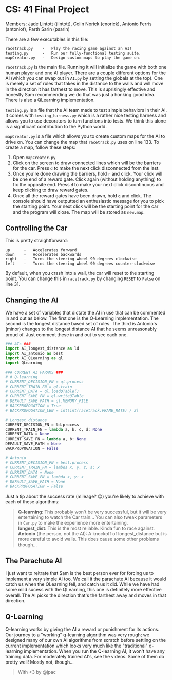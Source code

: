 # CS: 41 Final Project
Members: Jade Lintott (jlintott), Colin Norick (cnorick), Antonio Ferris (antoniof), Parth Sarin (psarin)

There are a few executables in this file:

```
racetrack.py	-	Play the racing game against an AI!
testing.py		-	Run our fully-functional testing suite.
mapCreator.py	-	Design custom maps to play the game on.
```

`racetrack.py` is the main file. Running it will initialize the game with both one human player and one AI player. There are a couple different options for the AI (which you can swap out in `AI.py` by setting the globals at the top). One is merely a set of rules that takes in the distance to the walls and will move in the direction it has farthest to move. This is suprisingly effective and honestly Sam recommending we do that was just a honking good idea. There is also a QLearning implementation.

`testing.py` is a file that the AI team made to test simple behaviors in their AI. It comes with `testing_harness.py` which is a rather nice testing harness and allows you to use decorators to turn functions into tests. We think this alone is a significant contribution to the Python world.

`mapCreator.py` is a file which allows you to create custom maps for the AI to drive on. You can change the map that `racetrack.py` uses on line 133. To create a map, follow these steps:

1. Open `mapCreator.py`
2. Click on the screen to draw connected lines which will be the barriers for the car. Press `d` to make the next click disconnected from the last.
3. Once you're done drawing the barriers, hold `r` and click. Your click will be one end of a reward gate. Click again (without holding anything) to fix the opposite end. Press `d` to make your next click discontinuous and keep clicking to draw reward gates.
4. Once all the reward gates have been drawn, hold `q` and click. The console should have outputted an enthusiastic message for you to pick the starting point. Your next click will be the starting point for the car and the program will close. The map will be stored as `new.map`.

## Controlling the Car
This is pretty straightforward:

```
up		-	Accelerates forward
down	-	Accelerates backwards
right	-	Turns the steering wheel 90 degrees clockwise
left	-	Turns the steering wheel 90 degrees counter-clockwise
```

By default, when you crash into a wall, the car will reset to the starting point. You can change this in `racetrack.py` by changing `RESET` to `False` on line 31.

## Changing the AI
We have a set of variables that dictate the AI in use that can be commented in and out as below. The first one is the Q-Learning implementation. The second is the longest distance based set of rules. The third is Antonio's (minor) changes to the longest distance AI that he seems unreasonably proud of. Just comment these in and out to see each one.

```python
### AIs ###
import AI_longest_distance as ld
import AI_antonio as best
import AI_QLearning as ql
import QLearning

### CURRENT AI PARAMS ###
# # Q-learning
# CURRENT_DECISION_FN = ql.process
# CURRENT_TRAIN_FN = ql.train
# CURRENT_DATA = ql.loadQTable()
# CURRENT_SAVE_FN = ql.writeQTable
# DEFAULT_SAVE_PATH = ql.MEMORY_FILE
# BACKPROPOGATION = True
# BACKPROPOGATION_LEN = int(int(racetrack.FRAME_RATE) / 2)

# Longest distance
CURRENT_DECISION_FN = ld.process
CURRENT_TRAIN_FN = lambda a, b, c, d: None
CURRENT_DATA = None
CURRENT_SAVE_FN = lambda a, b: None
DEFAULT_SAVE_PATH = None
BACKPROPOGATION = False

# Antonio
# CURRENT_DECISION_FN = best.process
# CURRENT_TRAIN_FN = lambda x, y, z, a: x
# CURRENT_DATA = None
# CURRENT_SAVE_FN = lambda x, y: x
# DEFAULT_SAVE_PATH = None
# BACKPROPOGATION = False
```

Just a tip about the success rate (mileage? 😉) you're likely to achieve with each of these algorithms:


>**Q-learning**: This probably won't be very successful, but it will be very entertaining to watch the Car train... You can also tweak parameters in `Car.py` to make the experience more entertaining.  
>**longest_dist**: This is the most reliable. Kinda fun to race against.  
>**Antonio** (the person, not the AI): A knockoff of longest_distance but is more careful to avoid walls. This does cause some other problems though...


## The Parachute AI

I just want to reitrate that Sam is the best person ever for forcing us to implement a very simple AI too. We call it the parachute AI because it would catch us when the QLearning fell, and catch us it did. While we have had some mild sucess with the QLearning, this one is definitely more effective overall. The AI picks the direction that's the farthest away and moves in that direction.

## Q-Learning

Q-learning works by giving the AI a reward or punishment for its actions. Our journey to a "working" q-learning algorithm was very rough; we designed many of our own AI algorithms from scratch before settling on the current implementation which looks very much like the "traditional" q-learning implementation. When you run the Q-learning AI, it won't have any training data. For moderately trained AI's, see the videos. Some of them do pretty well! Mostly not, though...

> With <3 by @jpac